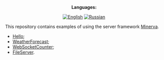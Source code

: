 <div align="center">

**Languages:**
  
[![English](https://img.shields.io/badge/Language-English-blue?style=?style=flat-square)](README.md)
[![Russian](https://img.shields.io/badge/Language-Russian-blue?style=?style=flat-square)](README.ru.md)

</div>

This repository contains examples of using the server framework [Minerva](https://github.com/GlebBatykov/minerva).

- [Hello](https://github.com/GlebBatykov/minerva_examples/tree/main/examples/hello);
- [WeatherForecast](https://github.com/GlebBatykov/minerva_examples/tree/main/examples/weather_forecast);
- [WebSocketCounter](https://github.com/GlebBatykov/minerva_examples/tree/main/examples/websocket_counter);
- [FileServer](https://github.com/GlebBatykov/minerva_examples/tree/main/examples/file_server).
